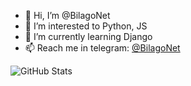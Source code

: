 - 👋 Hi, I’m @BilagoNet
- 👀 I’m interested to Python, JS
- 🌱 I’m currently learning Django
- 📫 Reach me in telegram: [@BilagoNet](https://t.me/bilagonet)

![GitHub Stats](https://github-readme-stats.vercel.app/api?username=BilagoNet&show_icons=true&count_private=true)


<!---
BilagoNet/BilagoNet is a ✨ special ✨ repository because its `README.md` (this file) appears on your GitHub profile.
You can click the Preview link to take a look at your changes.
--->
